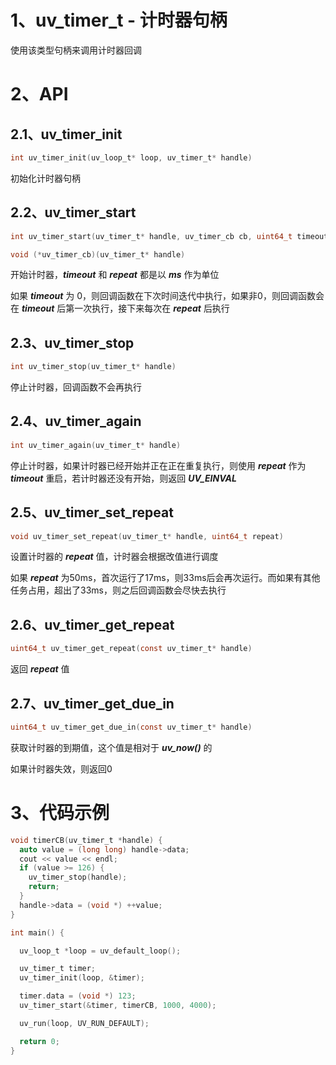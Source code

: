 # 1、uv_timer_t - 计时器句柄

使用该类型句柄来调用计时器回调

# 2、API

## 2.1、uv_timer_init

```c
int uv_timer_init(uv_loop_t* loop, uv_timer_t* handle)
```

初始化计时器句柄

## 2.2、uv_timer_start

```c
int uv_timer_start(uv_timer_t* handle, uv_timer_cb cb, uint64_t timeout, uint64_t repeat)
```

```c
void (*uv_timer_cb)(uv_timer_t* handle)
```

开始计时器，***timeout*** 和 ***repeat*** 都是以 ***ms*** 作为单位

如果 ***timeout*** 为 0，则回调函数在下次时间迭代中执行，如果非0，则回调函数会在 ***timeout*** 后第一次执行，接下来每次在 ***repeat*** 后执行

## 2.3、uv_timer_stop

```c
int uv_timer_stop(uv_timer_t* handle)
```

停止计时器，回调函数不会再执行

## 2.4、uv_timer_again

```c
int uv_timer_again(uv_timer_t* handle)
```

停止计时器，如果计时器已经开始并正在正在重复执行，则使用 ***repeat*** 作为 ***timeout*** 重启，若计时器还没有开始，则返回 ***UV_EINVAL***

## 2.5、uv_timer_set_repeat

```c
void uv_timer_set_repeat(uv_timer_t* handle, uint64_t repeat)
```

设置计时器的 ***repeat*** 值，计时器会根据改值进行调度

如果 ***repeat*** 为50ms，首次运行了17ms，则33ms后会再次运行。而如果有其他任务占用，超出了33ms，则之后回调函数会尽快去执行

## 2.6、uv_timer_get_repeat

```c
uint64_t uv_timer_get_repeat(const uv_timer_t* handle)
```

返回 ***repeat*** 值

## 2.7、uv_timer_get_due_in

```c
uint64_t uv_timer_get_due_in(const uv_timer_t* handle)
```

获取计时器的到期值，这个值是相对于 ***uv_now()*** 的

如果计时器失效，则返回0

# 3、代码示例

```c
void timerCB(uv_timer_t *handle) {
  auto value = (long long) handle->data;
  cout << value << endl;
  if (value >= 126) {
    uv_timer_stop(handle);
    return;
  }
  handle->data = (void *) ++value;
}

int main() {

  uv_loop_t *loop = uv_default_loop();

  uv_timer_t timer;
  uv_timer_init(loop, &timer);

  timer.data = (void *) 123;
  uv_timer_start(&timer, timerCB, 1000, 4000);

  uv_run(loop, UV_RUN_DEFAULT);

  return 0;
}
```

